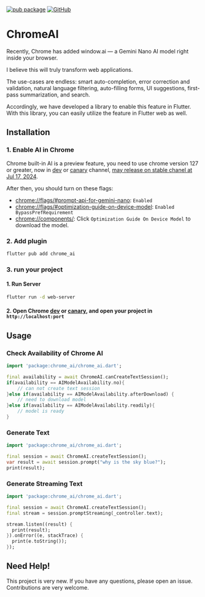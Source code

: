 [![pub package](https://img.shields.io/pub/v/NewLego.svg)](https://pub.dartlang.org/packages/NewLego)
[![GitHub](https://img.shields.io/github/stars/melodysdreamj/june.svg?style=social&label=Star)](https://github.com/melodysdreamj/june)

# ChromeAI
Recently, Chrome has added window.ai — a Gemini Nano AI model right inside your browser.

I believe this will truly transform web applications.

The use-cases are endless: smart auto-completion, error correction and validation, natural language filtering, auto-filling forms, UI suggestions, first-pass summarization, and search.

Accordingly, we have developed a library to enable this feature in Flutter. With this library, you can easily utilize the feature in Flutter web as well.


## Installation

### 1. Enable AI in Chrome

Chrome built-in AI is a preview feature, you need to use chrome version 127 or greater, now in [dev](https://www.google.com/chrome/dev/?extra=devchannel) or [canary](https://www.google.com/chrome/canary/) channel, [may release on stable chanel at Jul 17, 2024](https://chromestatus.com/roadmap).

After then, you should turn on these flags:
* [chrome://flags/#prompt-api-for-gemini-nano](chrome://flags/#prompt-api-for-gemini-nano): `Enabled`
* [chrome://flags/#optimization-guide-on-device-model](chrome://flags/#optimization-guide-on-device-model): `Enabled BypassPrefRequirement`
* [chrome://components/](chrome://components/): Click `Optimization Guide On Device Model` to download the model.

### 2. Add plugin
```bash
flutter pub add chrome_ai
```

### 3. run your project
#### 1. Run Server
```bash
flutter run -d web-server
```
#### 2. Open Chrome [dev](https://www.google.com/chrome/dev/?extra=devchannel) or [canary](https://www.google.com/chrome/canary/), and open your project in `http://localhost:port`


## Usage
### Check Availability of Chrome AI
```dart
import 'package:chrome_ai/chrome_ai.dart';

final availability = await ChromeAI.canCreateTextSession();
if(availability == AIModelAvailability.no){
    // can not create text session
}else if(availability == AIModelAvailability.afterDownload) {
    // need to download model
}else if(availability == AIModelAvailability.readily){
    // model is ready
}
```

### Generate Text
```dart
import 'package:chrome_ai/chrome_ai.dart';

final session = await ChromeAI.createTextSession();
var result = await session.prompt("why is the sky blue?");
print(result);  
```

### Generate Streaming Text
```dart
import 'package:chrome_ai/chrome_ai.dart';

final session = await ChromeAI.createTextSession();
final stream = session.promptStreaming(_controller.text);

stream.listen((result) {
  print(result);
}).onError((e, stackTrace) {
  print(e.toString());
});
```

## Need Help!
This project is very new. If you have any questions, please open an issue. Contributions are very welcome.